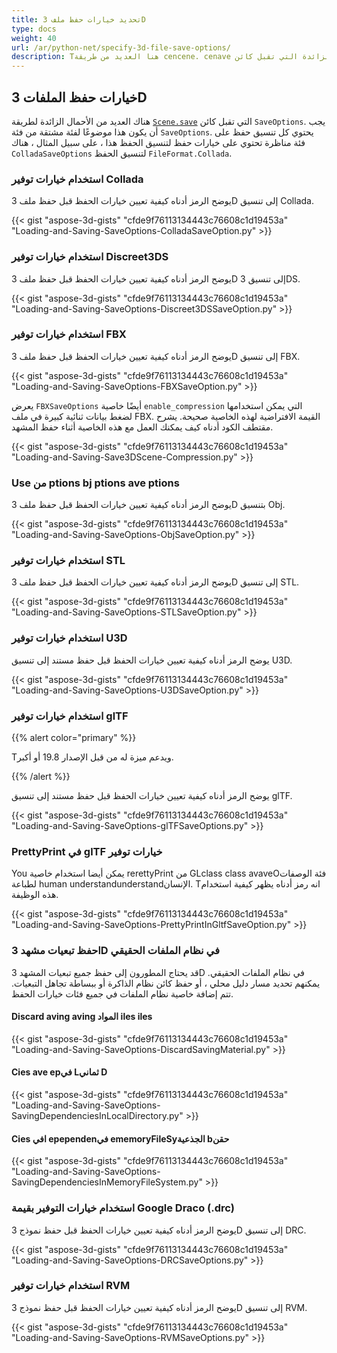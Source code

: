```yaml
---
title: تحديد خيارات حفظ ملف 3D
type: docs
weight: 40
url: /ar/python-net/specify-3d-file-save-options/
description: Tهنا العديد من طريقة cencene. cenave الزائدة التي تقبل كائن ptions aveO. Each حفظ تنسيق لديه فئة المقابلة التي تحمل خيارات حفظ لهذا تنسيق حفظ.
---
```

##  **خيارات حفظ الملفات 3D**
هناك العديد من الأحمال الزائدة لطريقة [`Scene.save`](https://reference.aspose.com/3d/net/aspose.threed/scene) التي تقبل كائن `SaveOptions`. يجب أن يكون هذا موضوعًا لفئة مشتقة من فئة `SaveOptions`. يحتوي كل تنسيق حفظ على فئة مناظرة تحتوي على خيارات حفظ لتنسيق الحفظ هذا ، على سبيل المثال ، هناك `ColladaSaveOptions` لتنسيق الحفظ `FileFormat.Collada`.
###  **استخدام خيارات توفير Collada**
يوضح الرمز أدناه كيفية تعيين خيارات الحفظ قبل حفظ ملف 3D إلى تنسيق Collada.

{{< gist "aspose-3d-gists" "cfde9f76113134443c76608c1d19453a" "Loading-and-Saving-SaveOptions-ColladaSaveOption.py" >}}
###  **استخدام خيارات توفير Discreet3DS**
يوضح الرمز أدناه كيفية تعيين خيارات الحفظ قبل حفظ ملف 3D إلى تنسيق 3DS.

{{< gist "aspose-3d-gists" "cfde9f76113134443c76608c1d19453a" "Loading-and-Saving-SaveOptions-Discreet3DSSaveOption.py" >}}
###  **استخدام خيارات توفير FBX**
يوضح الرمز أدناه كيفية تعيين خيارات الحفظ قبل حفظ ملف 3D إلى تنسيق FBX.

{{< gist "aspose-3d-gists" "cfde9f76113134443c76608c1d19453a" "Loading-and-Saving-SaveOptions-FBXSaveOption.py" >}}

يعرض `FBXSaveOptions` أيضًا خاصية `enable_compression` التي يمكن استخدامها لضغط بيانات ثنائية كبيرة في ملف FBX. القيمة الافتراضية لهذه الخاصية صحيحة. يشرح مقتطف الكود أدناه كيف يمكنك العمل مع هذه الخاصية أثناء حفظ المشهد.



{{< gist "aspose-3d-gists" "cfde9f76113134443c76608c1d19453a" "Loading-and-Saving-Save3DScene-Compression.py" >}}
###  **Use من ptions bj ptions ave ptions**
يوضح الرمز أدناه كيفية تعيين خيارات الحفظ قبل حفظ ملف 3D بتنسيق Obj.

{{< gist "aspose-3d-gists" "cfde9f76113134443c76608c1d19453a" "Loading-and-Saving-SaveOptions-ObjSaveOption.py" >}}
###  **استخدام خيارات توفير STL**
يوضح الرمز أدناه كيفية تعيين خيارات الحفظ قبل حفظ ملف 3D إلى تنسيق STL.

{{< gist "aspose-3d-gists" "cfde9f76113134443c76608c1d19453a" "Loading-and-Saving-SaveOptions-STLSaveOption.py" >}}
###  **استخدام خيارات توفير U3D**
يوضح الرمز أدناه كيفية تعيين خيارات الحفظ قبل حفظ مستند إلى تنسيق U3D.

{{< gist "aspose-3d-gists" "cfde9f76113134443c76608c1d19453a" "Loading-and-Saving-SaveOptions-U3DSaveOption.py" >}}
###  **استخدام خيارات توفير glTF**
{{% alert color="primary" %}} 

Tويدعم ميزة له من قبل الإصدار 19.8 أو أكبر.

{{% /alert %}} 



يوضح الرمز أدناه كيفية تعيين خيارات الحفظ قبل حفظ مستند إلى تنسيق glTF.

{{< gist "aspose-3d-gists" "cfde9f76113134443c76608c1d19453a" "Loading-and-Saving-SaveOptions-glTFSaveOptions.py" >}}
###  **PrettyPrint في glTF خيارات توفير**
You يمكن أيضا استخدام خاصية rerettyPrint من GLclass class avaveOفئة الوصفات لطباعة human understandunderstandالإنسان. Tانه رمز أدناه يظهر كيفية استخدام هذه الوظيفة.

{{< gist "aspose-3d-gists" "cfde9f76113134443c76608c1d19453a" "Loading-and-Saving-SaveOptions-PrettyPrintInGltfSaveOption.py" >}}
###  **احفظ تبعيات مشهد 3D في نظام الملفات الحقيقي**
قد يحتاج المطورون إلى حفظ جميع تبعيات المشهد 3D في نظام الملفات الحقيقي. يمكنهم تحديد مسار دليل محلي ، أو حفظ كائن نظام الذاكرة أو ببساطة تجاهل التبعيات. تتم إضافة خاصية نظام الملفات في جميع فئات خيارات الحفظ.
####  **Discard aving aving المواد iles iles**
{{< gist "aspose-3d-gists" "cfde9f76113134443c76608c1d19453a" "Loading-and-Saving-SaveOptions-DiscardSavingMaterial.py" >}}
####  **Cies ave epفي Lثماني D**
{{< gist "aspose-3d-gists" "cfde9f76113134443c76608c1d19453a" "Loading-and-Saving-SaveOptions-SavingDependenciesInLocalDirectory.py" >}}
####  **Cies افي epependenفي ememoryFileSyالجذعية bحقن**
{{< gist "aspose-3d-gists" "cfde9f76113134443c76608c1d19453a" "Loading-and-Saving-SaveOptions-SavingDependenciesInMemoryFileSystem.py" >}}
###  **استخدام خيارات التوفير بقيمة Google Draco (.drc)**
يوضح الرمز أدناه كيفية تعيين خيارات الحفظ قبل حفظ نموذج 3D إلى تنسيق DRC.

{{< gist "aspose-3d-gists" "cfde9f76113134443c76608c1d19453a" "Loading-and-Saving-SaveOptions-DRCSaveOptions.py" >}}
###  **استخدام خيارات توفير RVM**
يوضح الرمز أدناه كيفية تعيين خيارات الحفظ قبل حفظ نموذج 3D إلى تنسيق RVM.

{{< gist "aspose-3d-gists" "cfde9f76113134443c76608c1d19453a" "Loading-and-Saving-SaveOptions-RVMSaveOptions.py" >}}
